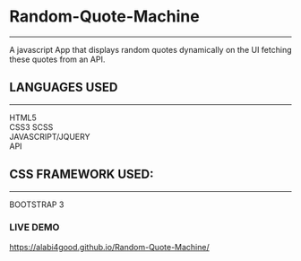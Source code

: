 # Random-Quote-Machine  
***
A javascript App that displays random quotes dynamically on the UI fetching these quotes from an API. 


## LANGUAGES USED
***

HTML5  
CSS3
SCSS  
JAVASCRIPT/JQUERY  
API 


## CSS FRAMEWORK USED:  
***
BOOTSTRAP 3 

### LIVE DEMO 
https://alabi4good.github.io/Random-Quote-Machine/ 
  
